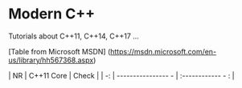 # Modern C++

Tutorials about C++11, C++14, C++17 ...

[Table from Microsoft MSDN] (https://msdn.microsoft.com/en-us/library/hh567368.aspx)

| NR  | C++11    Core | Check |
| -:  | ---------------- - | :------------ - : |
